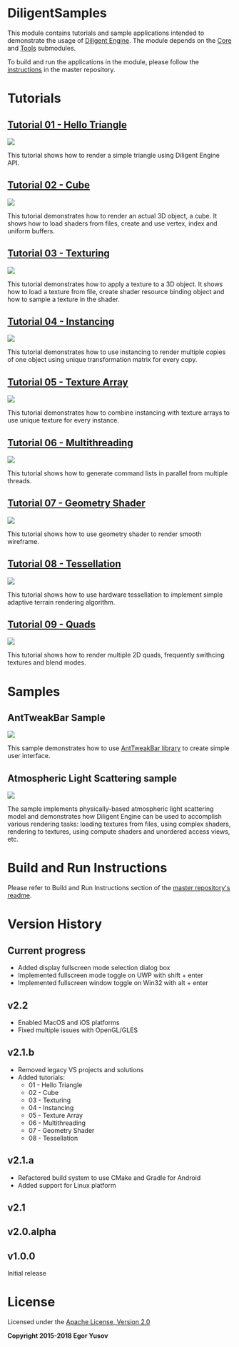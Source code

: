 # DiligentSamples

This module contains tutorials and sample applications intended to demonstrate the usage of [Diligent Engine](https://github.com/DiligentGraphics/DiligentEngine). The module depends on the [Core](https://github.com/DiligentGraphics/DiligentCore) and [Tools](https://github.com/DiligentGraphics/DiligentTools) submodules.

To build and run the applications in the module, please follow the [instructions](https://github.com/DiligentGraphics/DiligentEngine/blob/master/README.md) in the master repository.

# Tutorials

## [Tutorial 01 - Hello Triangle](Tutorials/Tutorial01_HelloTriangle)

![](Tutorials/Tutorial01_HelloTriangle/Screenshot.png)

This tutorial shows how to render a simple triangle using Diligent Engine API.

## [Tutorial 02 - Cube](Tutorials/Tutorial02_Cube)

![](Tutorials/Tutorial02_Cube/Screenshot.png)

This tutorial demonstrates how to render an actual 3D object, a cube. It shows how to load shaders from files, create and use vertex, 
index and uniform buffers.

## [Tutorial 03 - Texturing](Tutorials/Tutorial03_Texturing)

![](Tutorials/Tutorial03_Texturing/Screenshot.png)

This tutorial demonstrates how to apply a texture to a 3D object. It shows how to load a texture from file, create shader resource
binding object and how to sample a texture in the shader.

## [Tutorial 04 - Instancing](Tutorials/Tutorial04_Instancing)

![](Tutorials/Tutorial04_Instancing/Screenshot.png)

This tutorial demonstrates how to use instancing to render multiple copies of one object
using unique transformation matrix for every copy.

## [Tutorial 05 - Texture Array](Tutorials/Tutorial05_TextureArray)

![](Tutorials/Tutorial05_TextureArray/Screenshot.png)

This tutorial demonstrates how to combine instancing with texture arrays to 
use unique texture for every instance.

## [Tutorial 06 - Multithreading](Tutorials/Tutorial06_Multithreading)

![](Tutorials/Tutorial06_Multithreading/Screenshot.png)

This tutorial shows how to generate command lists in parallel from multiple threads.

## [Tutorial 07 - Geometry Shader](Tutorials/Tutorial07_GeometryShader)

![](Tutorials/Tutorial07_GeometryShader/Screenshot.png)

This tutorial shows how to use geometry shader to render smooth wireframe.

## [Tutorial 08 - Tessellation](Tutorials/Tutorial08_Tessellation)

![](Tutorials/Tutorial08_Tessellation/Screenshot.png)

This tutorial shows how to use hardware tessellation to implement simple adaptive terrain 
rendering algorithm.

## [Tutorial 09 - Quads](Tutorials/Tutorial09_Quads)

![](Tutorials/Tutorial09_Quads/Screenshot.png)

This tutorial shows how to render multiple 2D quads, frequently swithcing textures and blend modes.


# Samples

## AntTweakBar Sample

![](Samples/AntTweakBar/Screenshot.png)

This sample demonstrates how to use [AntTweakBar library](http://anttweakbar.sourceforge.net/doc) to create simple user interface. 

## Atmospheric Light Scattering sample

![](Samples/Atmosphere/Screenshot.png)

The sample implements physically-based atmospheric light scattering model and demonstrates how Diligent Engine can be used to accomplish various rendering tasks: loading textures from files, using complex shaders, rendering to textures, using compute shaders and unordered access views, etc.

# Build and Run Instructions

Please refer to Build and Run Instructions section of the [master repository's readme](https://github.com/DiligentGraphics/DiligentEngine/blob/master/README.md).

# Version History

## Current progress

* Added display fullscreen mode selection dialog box
* Implemented fullscreen mode toggle on UWP with shift + enter
* Implemented fullscreen window toggle on Win32 with alt + enter

## v2.2

* Enabled MacOS and iOS platforms
* Fixed multiple issues with OpenGL/GLES

## v2.1.b

* Removed legacy VS projects and solutions
* Added tutorials:
  * 01 - Hello Triangle
  * 02 - Cube
  * 03 - Texturing
  * 04 - Instancing
  * 05 - Texture Array
  * 06 - Multithreading
  * 07 - Geometry Shader
  * 08 - Tessellation

## v2.1.a

* Refactored build system to use CMake and Gradle for Android
* Added support for Linux platform

## v2.1

## v2.0.alpha

## v1.0.0

Initial release

# License

Licensed under the [Apache License, Version 2.0](License.txt)

**Copyright 2015-2018 Egor Yusov**
